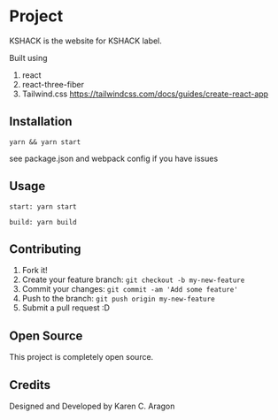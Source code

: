 # Project

KSHACK is the website for KSHACK label.

Built using 

1. react 
2. react-three-fiber
3. Tailwind.css https://tailwindcss.com/docs/guides/create-react-app

## Installation

`yarn && yarn start`

see package.json and webpack config if you have issues

## Usage

`start: yarn start`

`build: yarn build`

## Contributing

1. Fork it!
2. Create your feature branch: `git checkout -b my-new-feature`
3. Commit your changes: `git commit -am 'Add some feature'`
4. Push to the branch: `git push origin my-new-feature`
5. Submit a pull request :D

## Open Source

This project is completely open source.

## Credits

Designed and Developed by Karen C. Aragon
